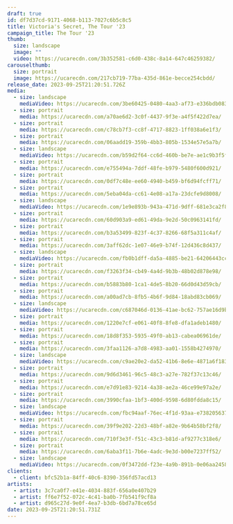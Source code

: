 ```yaml
---
draft: true
id: df7d37cd-9171-4068-b113-7027c6b5c8c5
title: Victoria's Secret, The Tour '23
campaign_title: T﻿he Tour '23
thumb:
  size: landscape
  image: ""
  video: https://ucarecdn.com/3b352581-c6d0-438c-8a14-647c46259382/
carouselthumb:
  size: portrait
  image: https://ucarecdn.com/217cb719-77ba-435d-861e-becce254cbdd/
release_date: 2023-09-25T21:20:51.726Z
media:
  - size: landscape
    mediaVideo: https://ucarecdn.com/3be60425-0480-4aa3-af73-e336bdb08313/
  - size: portrait
    media: https://ucarecdn.com/a70ae6d2-3c0f-4437-9f3e-a4f5f422d7ea/
  - size: portrait
    media: https://ucarecdn.com/c78cb7f3-cc8f-4717-8823-1ff038a6e1f3/
  - size: portrait
    media: https://ucarecdn.com/06aadd19-359b-4bb3-805b-1534e57e5a7b/
  - size: landscape
    mediaVideo: https://ucarecdn.com/b59d2f64-cc6d-460b-be7e-ae1c9b3f5ff6/
  - size: portrait
    media: https://ucarecdn.com/e755494a-7ddf-48fe-b979-5480f600d921/
  - size: portrait
    media: https://ucarecdn.com/0df7c48e-ee60-4940-b459-bf6d94fcff71/
  - size: portrait
    media: https://ucarecdn.com/5eba04da-cc61-4e08-a17a-23dcfe9d8008/
  - size: landscape
    mediaVideo: https://ucarecdn.com/1e9e893b-943a-471d-9dff-681e3ca2f8a2/
  - size: portrait
    media: https://ucarecdn.com/60d903a9-ed61-49da-9e2d-50c0963141fd/
  - size: portrait
    media: https://ucarecdn.com/b3a53499-823f-4c37-8266-68f5a311c4af/
  - size: portrait
    media: https://ucarecdn.com/3aff62dc-1e07-46e9-b74f-12d436c8d437/
  - size: landscape
    mediaVideo: https://ucarecdn.com/fb0b1dff-da5a-4885-be21-64206443cce5/
  - size: portrait
    media: https://ucarecdn.com/f3263f34-cb49-4a4d-9b3b-48b02d878e98/
  - size: portrait
    media: https://ucarecdn.com/b5883b80-1ca1-4de5-8b20-66d0d43d59cb/
  - size: portrait
    media: https://ucarecdn.com/a00ad7cb-8fb5-4b6f-9d84-18abd83cb069/
  - size: landscape
    mediaVideo: https://ucarecdn.com/c687046d-0136-41ae-bc62-757ae16d9b2d/
  - size: portrait
    media: https://ucarecdn.com/1220e7cf-e061-40f8-8fe8-dfa1adeb1480/
  - size: portrait
    media: https://ucarecdn.com/18d8f353-5935-49f0-ab13-cabea06961de/
  - size: portrait
    media: https://ucarecdn.com/3faa1126-a7d8-4983-aa01-1558b4274970/
  - size: landscape
    mediaVideo: https://ucarecdn.com/c9ae20e2-da52-41b6-8e6e-4871a6f183a6/
  - size: portrait
    media: https://ucarecdn.com/9d6d3461-96c5-48c3-a27e-782f37c13c46/
  - size: portrait
    media: https://ucarecdn.com/e7d91e83-9214-4a38-ae2a-46ce99e97a2e/
  - size: portrait
    media: https://ucarecdn.com/3990cfaa-1bf3-400d-9598-6d80fdda8c15/
  - size: landscape
    mediaVideo: https://ucarecdn.com/fbc94aaf-76ec-4f1d-93aa-e738205637dc/
  - size: portrait
    media: https://ucarecdn.com/39f9e202-22d3-48bf-a82e-9b64b58bf2f8/
  - size: portrait
    media: https://ucarecdn.com/710f3e3f-f51c-43c3-b81d-af9277c318e6/
  - size: portrait
    media: https://ucarecdn.com/6aba3f11-7b6e-4adc-9e3d-b00e7237ff52/
  - size: landscape
    mediaVideo: https://ucarecdn.com/0f3472dd-f23e-4a9b-891b-0e06aa245839/
clients:
  - client: bfc52b1a-84ff-40c6-8390-356fd57acd13
artists:
  - artist: 3c7ca0f7-e41e-4034-883f-656a0e407b29
  - artist: ff6e7f52-072c-4c41-ba0b-7fb541f9cf8a
  - artist: d965c27d-9e0f-4ea7-b3db-6bd7a78ce65d
date: 2023-09-25T21:20:51.731Z
---
```

